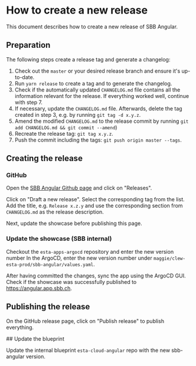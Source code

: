 # How to create a new release

This document describes how to create a new release of SBB Angular.

## Preparation

The following steps create a release tag and generate a changelog:

1. Check out the `master` or your desired release branch and ensure it's up-to-date.
2. Run `yarn release` to create a tag and to generate the changelog.
3. Check if the automatically updated `CHANGELOG.md` file contains all the information relevant for
   the release. If everything worked well, continue with step 7.
4. If necessary, update the `CHANGELOG.md` file. Afterwards, delete the tag created in step 3, e.g.
   by running `git tag -d x.y.z`.
5. Amend the modified `CHANGELOG.md` to the release commit by running
   `git add CHANGELOG.md && git commit --amend`)
6. Recreate the release tag: `git tag x.y.z`.
7. Push the commit including the tags: `git push origin master --tags`.

## Creating the release

### GitHub

Open the [SBB Angular Github page](https://github.com/sbb-design-systems/sbb-angular) and click on
"Releases".

Click on "Draft a new release". Select the corresponding tag from the list. Add the title, e.g. `Release x.z.y` and use the
corresponding section from `CHANGELOG.md` as the release description.

Next, update the showcase before publishing this page.

### Update the showcase (SBB internal)

Checkout the `esta-apps-argocd` repository and enter the new version number
In the ArgoCD, enter the new version number under `maggie/clew-esta-prod/sbb-angular/values.yaml`.

After having committed the changes, sync the app using the ArgoCD GUI. Check if the showcase was
successfully published to https://angular.app.sbb.ch.

## Publishing the release

On the GitHub release page, click on "Publish release" to publish everything.

## Update the blueprint

Update the internal blueprint `esta-cloud-angular` repo with the new sbb-angular version.
